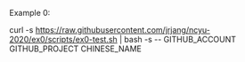 Example 0:

curl -s https://raw.githubusercontent.com/jrjang/ncyu-2020/ex0/scripts/ex0-test.sh | bash -s -- GITHUB_ACCOUNT GITHUB_PROJECT CHINESE_NAME
